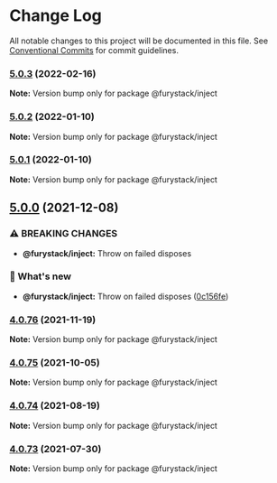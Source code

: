 # Change Log

All notable changes to this project will be documented in this file.
See [Conventional Commits](https://conventionalcommits.org) for commit guidelines.

### [5.0.3](https://github.com/furystack/furystack/compare/@furystack/inject@5.0.2...@furystack/inject@5.0.3) (2022-02-16)

**Note:** Version bump only for package @furystack/inject

### [5.0.2](https://github.com/furystack/furystack/compare/@furystack/inject@5.0.0...@furystack/inject@5.0.2) (2022-01-10)

**Note:** Version bump only for package @furystack/inject

### [5.0.1](https://github.com/furystack/furystack/compare/@furystack/inject@5.0.0...@furystack/inject@5.0.1) (2022-01-10)

**Note:** Version bump only for package @furystack/inject

## [5.0.0](https://github.com/furystack/furystack/compare/@furystack/inject@4.0.76...@furystack/inject@5.0.0) (2021-12-08)

### ⚠ BREAKING CHANGES

- **@furystack/inject:** Throw on failed disposes

### 🚀 What's new

- **@furystack/inject:** Throw on failed disposes ([0c156fe](https://github.com/furystack/furystack/commit/0c156fe6e0dad34057fcae88e3c4a055429fae7c))

### [4.0.76](https://github.com/furystack/furystack/compare/@furystack/inject@4.0.75...@furystack/inject@4.0.76) (2021-11-19)

**Note:** Version bump only for package @furystack/inject

### [4.0.75](https://github.com/furystack/furystack/compare/@furystack/inject@4.0.74...@furystack/inject@4.0.75) (2021-10-05)

**Note:** Version bump only for package @furystack/inject

### [4.0.74](https://github.com/furystack/furystack/compare/@furystack/inject@4.0.44...@furystack/inject@4.0.74) (2021-08-19)

**Note:** Version bump only for package @furystack/inject

### [4.0.73](https://github.com/furystack/furystack/compare/@furystack/inject@4.0.44...@furystack/inject@4.0.73) (2021-07-30)

**Note:** Version bump only for package @furystack/inject
